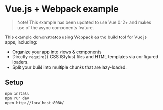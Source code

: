 # Vue.js + Webpack example

> Note! This example has been updated to use Vue 0.12+ and makes use of the async components feature.

This example demonstrates using Webpack as the build tool for Vue.js apps, including:

- Organize your app into views & components.
- Directly `require()` CSS (Stylus) files and HTML templates via configured loaders.
- Split your build into multiple chunks that are lazy-loaded.

## Setup

``` bash
npm install
npm run dev
open http://localhost:8080/
```
